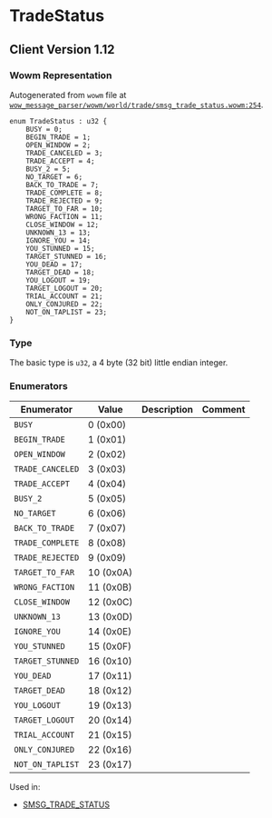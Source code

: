 # TradeStatus

## Client Version 1.12

### Wowm Representation

Autogenerated from `wowm` file at [`wow_message_parser/wowm/world/trade/smsg_trade_status.wowm:254`](https://github.com/gtker/wow_messages/tree/main/wow_message_parser/wowm/world/trade/smsg_trade_status.wowm#L254).

```rust,ignore
enum TradeStatus : u32 {
    BUSY = 0;
    BEGIN_TRADE = 1;
    OPEN_WINDOW = 2;
    TRADE_CANCELED = 3;
    TRADE_ACCEPT = 4;
    BUSY_2 = 5;
    NO_TARGET = 6;
    BACK_TO_TRADE = 7;
    TRADE_COMPLETE = 8;
    TRADE_REJECTED = 9;
    TARGET_TO_FAR = 10;
    WRONG_FACTION = 11;
    CLOSE_WINDOW = 12;
    UNKNOWN_13 = 13;
    IGNORE_YOU = 14;
    YOU_STUNNED = 15;
    TARGET_STUNNED = 16;
    YOU_DEAD = 17;
    TARGET_DEAD = 18;
    YOU_LOGOUT = 19;
    TARGET_LOGOUT = 20;
    TRIAL_ACCOUNT = 21;
    ONLY_CONJURED = 22;
    NOT_ON_TAPLIST = 23;
}
```
### Type
The basic type is `u32`, a 4 byte (32 bit) little endian integer.
### Enumerators
| Enumerator | Value  | Description | Comment |
| --------- | -------- | ----------- | ------- |
| `BUSY` | 0 (0x00) |  |  |
| `BEGIN_TRADE` | 1 (0x01) |  |  |
| `OPEN_WINDOW` | 2 (0x02) |  |  |
| `TRADE_CANCELED` | 3 (0x03) |  |  |
| `TRADE_ACCEPT` | 4 (0x04) |  |  |
| `BUSY_2` | 5 (0x05) |  |  |
| `NO_TARGET` | 6 (0x06) |  |  |
| `BACK_TO_TRADE` | 7 (0x07) |  |  |
| `TRADE_COMPLETE` | 8 (0x08) |  |  |
| `TRADE_REJECTED` | 9 (0x09) |  |  |
| `TARGET_TO_FAR` | 10 (0x0A) |  |  |
| `WRONG_FACTION` | 11 (0x0B) |  |  |
| `CLOSE_WINDOW` | 12 (0x0C) |  |  |
| `UNKNOWN_13` | 13 (0x0D) |  |  |
| `IGNORE_YOU` | 14 (0x0E) |  |  |
| `YOU_STUNNED` | 15 (0x0F) |  |  |
| `TARGET_STUNNED` | 16 (0x10) |  |  |
| `YOU_DEAD` | 17 (0x11) |  |  |
| `TARGET_DEAD` | 18 (0x12) |  |  |
| `YOU_LOGOUT` | 19 (0x13) |  |  |
| `TARGET_LOGOUT` | 20 (0x14) |  |  |
| `TRIAL_ACCOUNT` | 21 (0x15) |  |  |
| `ONLY_CONJURED` | 22 (0x16) |  |  |
| `NOT_ON_TAPLIST` | 23 (0x17) |  |  |

Used in:
* [SMSG_TRADE_STATUS](smsg_trade_status.md)

